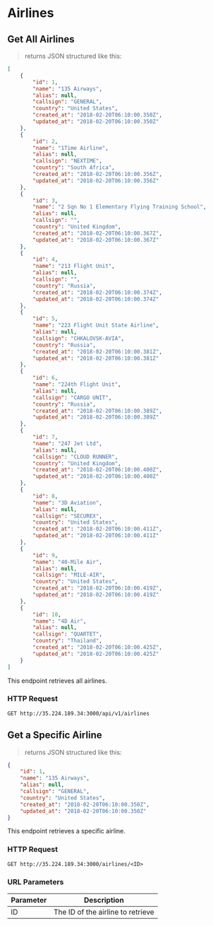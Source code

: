 <!-- Airlines -->
# Airlines
## Get All Airlines

> returns JSON structured like this:

```json
[
    {
        "id": 1,
        "name": "135 Airways",
        "alias": null,
        "callsign": "GENERAL",
        "country": "United States",
        "created_at": "2018-02-20T06:10:00.350Z",
        "updated_at": "2018-02-20T06:10:00.350Z"
    },
    {
        "id": 2,
        "name": "1Time Airline",
        "alias": null,
        "callsign": "NEXTIME",
        "country": "South Africa",
        "created_at": "2018-02-20T06:10:00.356Z",
        "updated_at": "2018-02-20T06:10:00.356Z"
    },
    {
        "id": 3,
        "name": "2 Sqn No 1 Elementary Flying Training School",
        "alias": null,
        "callsign": "",
        "country": "United Kingdom",
        "created_at": "2018-02-20T06:10:00.367Z",
        "updated_at": "2018-02-20T06:10:00.367Z"
    },
    {
        "id": 4,
        "name": "213 Flight Unit",
        "alias": null,
        "callsign": "",
        "country": "Russia",
        "created_at": "2018-02-20T06:10:00.374Z",
        "updated_at": "2018-02-20T06:10:00.374Z"
    },
    {
        "id": 5,
        "name": "223 Flight Unit State Airline",
        "alias": null,
        "callsign": "CHKALOVSK-AVIA",
        "country": "Russia",
        "created_at": "2018-02-20T06:10:00.381Z",
        "updated_at": "2018-02-20T06:10:00.381Z"
    },
    {
        "id": 6,
        "name": "224th Flight Unit",
        "alias": null,
        "callsign": "CARGO UNIT",
        "country": "Russia",
        "created_at": "2018-02-20T06:10:00.389Z",
        "updated_at": "2018-02-20T06:10:00.389Z"
    },
    {
        "id": 7,
        "name": "247 Jet Ltd",
        "alias": null,
        "callsign": "CLOUD RUNNER",
        "country": "United Kingdom",
        "created_at": "2018-02-20T06:10:00.400Z",
        "updated_at": "2018-02-20T06:10:00.400Z"
    },
    {
        "id": 8,
        "name": "3D Aviation",
        "alias": null,
        "callsign": "SECUREX",
        "country": "United States",
        "created_at": "2018-02-20T06:10:00.411Z",
        "updated_at": "2018-02-20T06:10:00.411Z"
    },
    {
        "id": 9,
        "name": "40-Mile Air",
        "alias": null,
        "callsign": "MILE-AIR",
        "country": "United States",
        "created_at": "2018-02-20T06:10:00.419Z",
        "updated_at": "2018-02-20T06:10:00.419Z"
    },
    {
        "id": 10,
        "name": "4D Air",
        "alias": null,
        "callsign": "QUARTET",
        "country": "Thailand",
        "created_at": "2018-02-20T06:10:00.425Z",
        "updated_at": "2018-02-20T06:10:00.425Z"
    }
]
```

This endpoint retrieves all airlines.

### HTTP Request

`GET http://35.224.189.34:3000/api/v1/airlines`

## Get a Specific Airline

> returns JSON structured like this:

```json
{
    "id": 1,
    "name": "135 Airways",
    "alias": null,
    "callsign": "GENERAL",
    "country": "United States",
    "created_at": "2018-02-20T06:10:00.350Z",
    "updated_at": "2018-02-20T06:10:00.350Z"
}
```

This endpoint retrieves a specific airline.

### HTTP Request

`GET http://35.224.189.34:3000/airlines/<ID>`

### URL Parameters

Parameter | Description
--------- | -----------
ID | The ID of the airline to retrieve